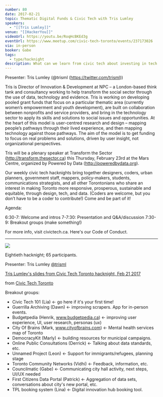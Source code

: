 ```yaml
---
number: 80
date: 2017-02-21
topic: Thematic Digital Funds & Civic Tech with Tris Lumley
speakers:
  - "[[Tris Lumley]]"
venue: "[[HackerYou]]"
videoUrl: https://youtu.be/RoqHcBKEd3g
eventUrl: https://www.meetup.com/civic-tech-toronto/events/237173026
via: in-person
booker: Gabe
tags:
  - type/hacknight
description: What can we learn from civic tech about investing in tech in thematic areas of social sector? Tris Lumley speaks on civic tech.
---
```


Presenter: Tris Lumley (@trisml (https://twitter.com/trisml))

Tris is Director of Innovation & Development at NPC – a London-based think tank and consultancy working to help transform the social sector through the use of data, technology and evidence. Tris is working on developing pooled grant funds that focus on a particular thematic area (currently women’s empowerment and youth development), are built on collaboration between nonprofits and service providers, and bring in the technology sector to apply its skills and solutions to social issues and opportunities. At the heart of this model is user-centred research and design – mapping people’s pathways through their lived experience, and then mapping technology against those pathways. The aim of the model is to get funding to focus on real problems and solutions, driven by user insight, not organizational perspectives.

Tris will be a plenary speaker at Transform the Sector (http://transform.thesector.ca) this Thursday, February 23rd at the Mars Centre, organized by Powered by Data (http://poweredbydata.org).

Our weekly civic tech hacknights bring together designers, coders, urban planners, government staff, mappers, policy-makers, students, communications strategists, and all other Torontonians who share an interest in making Toronto more responsive, prosperous, sustainable and equitable, through design, tech, and data. (Coders are welcome, but you don’t have to be a coder to contribute!) Come and be part of it!

Agenda:

6:30-7: Welcome and intros
7-7:30: Presentation and Q&A/discussion
7:30-9: Breakout groups (make something!)

For more info, visit civictech.ca. Here's our Code of Conduct.

---

![](https://mlydg0vejq30.i.optimole.com/w:827/h:620/q:mauto/f:best/https://civictech.ca/wp-content/uploads/2017/02/C5OoaG7UcAANE6_.jpg)

Eightieth hacknight; 65 participants.

Presenter: Tris Lumley [@trisml](http://twitter.com/trisml)

[Tris Lumley's slides from Civic Tech Toronto hacknight, Feb 21 2017](https://www.slideshare.net/civictechTO/tris-lumleys-slides-from-civic-tech-toronto-hacknight-feb-21-2017)

from [Civic Tech Toronto](https://www.slideshare.net/civictechTO)

Breakout groups:

-   Civic Tech 101 (Lia) ← go here if it's your first time!
-   Guerrilla Archiving (Dawn) ← improving scrapers. App for in-person events.
-   Budgetpedia (Henrik, www.budgetpedia.ca) ← improving user experience, UI, user research, personas (ux)
-   City Of Brains (Mark, www.cityofbrains.com) ← Mental health services map of Toronto
- DemocracyKit (Marly) ← building resources for municipal campaigns.
- Online Public Consultations (Derrick) ← Talking about data standards, etc.
- Unnamed Project (Leon) ← Support for immigrants/refugees, planning stage
- Toronto Community Networks (Vidhi) ← Feedback, information, etc.
- Councilmatic (Gabe) ← Communicating city hall activity, next steps, UI/UX needed
- First Citizens Data Portal (Patrick) ← Aggregation of data sets, conversations about city's new portal, etc.
- TPL booking system (Lina) ← Digital innovation hub booking tool.
